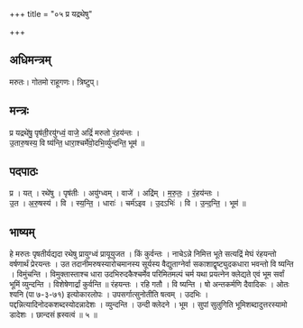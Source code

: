 +++
title = "०५ प्र यद्रथेषु"

+++
## अधिमन्त्रम्
मरुतः। गोतमो राहूगणः। त्रिष्टुप्।

## मन्त्रः
प्र यद्रथे॑षु॒ पृष॑ती॒रयु॑ग्ध्वं॒ वाजे॒ अद्रिं॑ मरुतो रं॒हय॑न्तः ।  
उ॒तारु॒षस्य॒ वि ष्य॑न्ति॒ धारा॒श्चर्मे॑वो॒दभि॒र्व्यु॑न्दन्ति॒ भूम॑ ॥

## पदपाठः
प्र । यत् । रथे॑षु । पृष॑तीः । अयु॑ग्ध्वम् । वाजे॑ । अद्रि॑म् । म॒रु॒तः॒ । रं॒हय॑न्तः ।  
उ॒त । अ॒रु॒षस्य॑ । वि । स्य॒न्ति॒ । धाराः॑ । चर्म॑ऽइव । उ॒दऽभिः॑ । वि । उ॒न्द॒न्ति॒ । भूम॑ ॥

## भाष्यम्
हे मरुतः पृषतीर्यद्यदा रथेषु प्रायुग्ध्वं प्रायूयुजत । किं कुर्वन्तः । नाचेऽन्ने निमित्त भूते सत्यद्रिं मेघं रंहयन्तो वर्षणार्थं प्रेरयन्तः । उत तदानीमरुषस्यारोचमानस्य सूर्यस्य वैद्युताग्नेर्वा सकाशाद्वृष्ट्युदकधारा भवन्तो वि ष्यन्ति । विमुंचन्ति । विमुक्तास्ताश्च धारा उदभिरुदकैश्चर्मेव परिमितमल्पं चर्म यथा प्रयत्नेन क्लेद्यते एवं भूम सर्वां भूमिं व्युन्दन्ति । विशेषेणार्द्रां कुर्वन्ति ॥ रंहयन्तः । रहि गतौ । वि ष्यन्ति । षो अन्तकर्मणि दैवादिकः । ओतः श्यनि (पा ७-३-७१) इत्योकारलोपः । उपसर्गात्सुनोतीति षत्वम् । उदभिः । पद्दन्नित्यादिनोदकशब्दस्योदन्नादेशः । व्युन्दन्ति । उन्दी क्लेदने । भूम । सुपां सुलुगिति भूमिशब्दादुत्तरस्यामो डादेशः । छान्दसं ह्रस्वत्वं ॥ ५ ॥